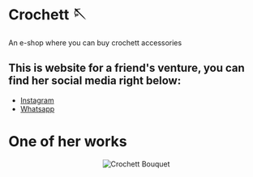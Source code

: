 # Crochett 🪡
An e-shop where you can buy crochett accessories

## This is website for a friend's venture, you can find her social media right below:
- <a href="https://www.instagram.com/crochett_accesories/" target="_blank">Instagram</a>
- <a href="https://www.whatsapp.com/catalog/584123830362" target="_blank">Whatsapp</a>

# One of her works

<p align="center">
  <img src="https://github.com/user-attachments/assets/c1a22a65-e810-4044-8507-3b3ce6fd49d5" alt="Crochett Bouquet">
</p>
